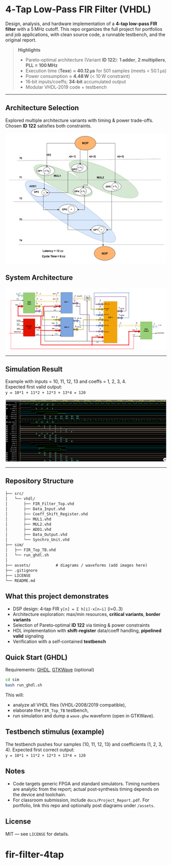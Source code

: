 # 4‑Tap Low‑Pass FIR Filter (VHDL)

Design, analysis, and hardware implementation of a **4‑tap low‑pass FIR filter** with a 5 MHz cutoff. 
This repo organizes the full project for portfolios and job applications, with clean source code, a runnable testbench, and the original report.

> **Highlights**
> - Pareto‑optimal architecture (Variant **ID 122**): **1 adder**, **2 multipliers**, **PLL = 100 MHz**
> - Execution time (**Texe**) ≈ **40.12 µs** for 501 samples (meets < 50.1 µs)
> - Power consumption ≈ **4.48 W** (< 10 W constraint)
> - 16‑bit inputs/coeffs; **34‑bit** accumulated output
> - Modular VHDL‑2019 code + testbench

---

## Architecture Selection
Explored multiple architecture variants with timing & power trade-offs.  
Chosen **ID 122** satisfies both constraints.

![Pareto Chart](assets/pareto_front.png)


## System Architecture
![Block Diagram](assets/block_diagram.png)

---

## Simulation Result
Example with inputs = 10, 11, 12, 13 and coeffs = 1, 2, 3, 4.  
Expected first valid output:  
`y = 10*1 + 11*2 + 12*3 + 13*4 = 120`

![Waveform](assets/simulation_waveform.png)

---
## Repository Structure
```
├── src/
│   └── vhdl/
│       ├── FIR_Filter_Top.vhd
│       ├── Data_Input.vhd
│       ├── Coeff_Shift_Register.vhd
│       ├── MUL1.vhd
│       ├── MUL2.vhd
│       ├── ADD1.vhd
│       ├── Data_Output.vhd
│       └── Synchro_Unit.vhd
├── sim/
│   ├── FIR_Top_TB.vhd
│   └── run_ghdl.sh
│   
├── assets/           # diagrams / waveforms (add images here)
├── .gitignore
├── LICENSE
└── README.md
```

## What this project demonstrates
- DSP design: 4‑tap FIR `y[n] = Σ h[i]·x[n−i]` (i=0..3)
- Architecture exploration: max/min resources, **critical variants**, **border variants**
- Selection of Pareto‑optimal **ID 122** via timing & power constraints
- HDL implementation with **shift‑register** data/coeff handling, **pipelined valid** signaling
- Verification with a self‑contained **testbench**

## Quick Start (GHDL)
Requirements: [GHDL](https://ghdl.github.io/ghdl/), [GTKWave](http://gtkwave.sourceforge.net/) (optional)

```bash
cd sim
bash run_ghdl.sh
```
This will:
- analyze all VHDL files (VHDL‑2008/2019 compatible),
- elaborate the `FIR_Top_TB` testbench,
- run simulation and dump a `wave.ghw` waveform (open in GTKWave).

## Testbench stimulus (example)
The testbench pushes four samples (10, 11, 12, 13) and coefficients (1, 2, 3, 4).
Expected first correct output:  
`y = 10*1 + 11*2 + 12*3 + 13*4 = 120`

## Notes
- Code targets generic FPGA and standard simulators. Timing numbers are analytic from the report; actual post‑synthesis timing depends on the device and toolchain.
- For classroom submission, include `docs/Project_Report.pdf`. For portfolio, link this repo and optionally post diagrams under `/assets`.

## License
MIT — see `LICENSE` for details.
# fir-filter-4tap
